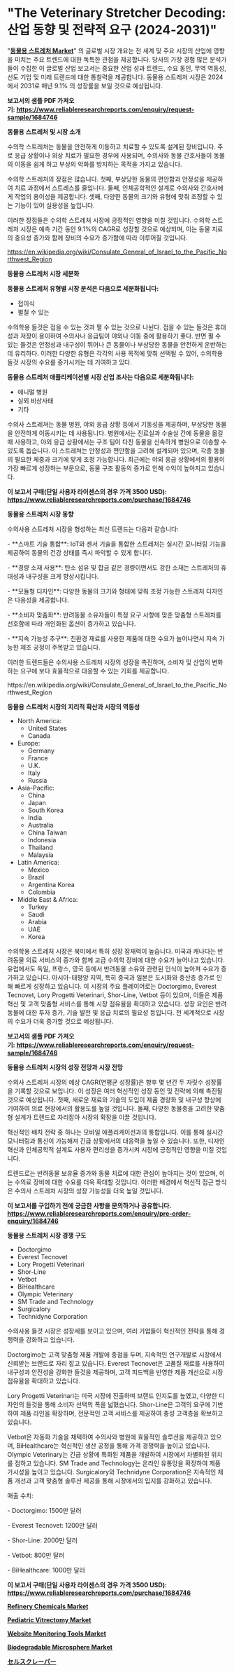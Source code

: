 <p><h1>"The Veterinary Stretcher Decoding: 산업 동향 및 전략적 요구 (2024-2031)"</h1></p><p>"<strong><a href="https://www.reliableresearchreports.com/veterinary-stretcher-r1684746?utm_campaign=105&utm_medium=7&utm_source=Github&utm_content=ia&utm_term=24102024&utm_id=veterinary-stretcher">동물용 스트레처 Market</a></strong>" 의 글로벌 시장 개요는 전 세계 및 주요 시장의 산업에 영향을 미치는 주요 트렌드에 대한 독특한 관점을 제공합니다. 당사의 가장 경험 많은 분석가들이 수집한 이 글로벌 산업 보고서는 중요한 산업 성과 트렌드, 수요 동인, 무역 역동성, 선도 기업 및 미래 트렌드에 대한 통찰력을 제공합니다. 동물용 스트레처 시장은 2024에서 2031로 매년 9.1% 의 성장률을 보일 것으로 예상됩니다.</p>
<p><strong>보고서의 샘플 PDF 가져오기:&nbsp;<a href="https://www.reliableresearchreports.com/enquiry/request-sample/1684746?utm_campaign=105&utm_medium=7&utm_source=Github&utm_content=ia&utm_term=24102024&utm_id=veterinary-stretcher">https://www.reliableresearchreports.com/enquiry/request-sample/1684746</a></strong></p>
<p><strong>동물용 스트레처 및 시장 소개</strong></p>
<p><p>수의학 스트레처는 동물을 안전하게 이동하고 치료할 수 있도록 설계된 장비입니다. 주로 응급 상황이나 외상 치료가 필요한 경우에 사용되며, 수의사와 동물 간호사들이 동물의 이동을 쉽게 하고 부상의 악화를 방지하는 목적을 가지고 있습니다. </p><p>수의학 스트레처의 장점은 많습니다. 첫째, 부상당한 동물의 편안함과 안정성을 제공하여 치료 과정에서 스트레스를 줄입니다. 둘째, 인체공학적인 설계로 수의사와 간호사에게 작업의 용이성을 제공합니다. 셋째, 다양한 동물의 크기와 유형에 맞춰 조정할 수 있는 기능이 있어 실용성을 높입니다. </p><p>이러한 장점들은 수의학 스트레처 시장에 긍정적인 영향을 미칠 것입니다. 수의학 스트레처 시장은 예측 기간 동안 9.1%의 CAGR로 성장할 것으로 예상되며, 이는 동물 치료의 중요성 증가와 함께 장비의 수요가 증가함에 따라 이루어질 것입니다.</p></p>
<p><a href="https://en.wikipedia.org/wiki/Consulate_General_of_Israel_to_the_Pacific_Northwest_Region?utm_campaign=105&utm_medium=7&utm_source=Github&utm_content=ia&utm_term=24102024&utm_id=veterinary-stretcher">https://en.wikipedia.org/wiki/Consulate_General_of_Israel_to_the_Pacific_Northwest_Region</a></p>
<p><strong>동물용 스트레처 시장 세분화</strong></p>
<p><strong>동물용 스트레처 유형별 시장 분석은 다음으로 세분화됩니다:</strong></p>
<p><ul><li>접이식</li><li>펼칠 수 있는</li></ul></p>
<p><p>수의학용 들것은 접을 수 있는 것과 펼 수 있는 것으로 나뉜다. 접을 수 있는 들것은 휴대성과 저장이 용이하여 수의사나 응급팀이 야외나 이동 중에 활용하기 좋다. 반면 펼 수 있는 들것은 안정성과 내구성이 뛰어나 큰 동물이나 부상당한 동물을 안전하게 운반하는 데 유리하다. 이러한 다양한 유형은 각각의 사용 목적에 맞춰 선택될 수 있어, 수의학용 들것 시장의 수요를 증가시키는 데 기여하고 있다.</p></p>
<p><strong>동물용 스트레처 애플리케이션별 시장 산업 조사는 다음으로 세분화됩니다:</strong></p>
<p><ul><li>애니멀 병원</li><li>실외 비상사태</li><li>기타</li></ul></p>
<p><p>수의사 스트레쳐는 동물 병원, 야외 응급 상황 등에서 기동성을 제공하며, 부상당한 동물을 안전하게 이동시키는 데 사용됩니다. 병원에서는 진료실과 수술실 간에 동물을 옮길 때 사용하고, 야외 응급 상황에서는 구조 팀이 다친 동물을 신속하게 병원으로 이송할 수 있도록 돕습니다. 이 스트레쳐는 안정성과 편안함을 고려해 설계되어 있으며, 각종 동물의 필요한 체중과 크기에 맞게 조정 가능합니다. 최근에는 야외 응급 상황에서의 활용이 가장 빠르게 성장하는 부문으로, 동물 구조 활동의 증가로 인해 수익이 높아지고 있습니다.</p></p>
<p><strong>이 보고서 구매(단일 사용자 라이센스의 경우 가격 3500 USD): <a href="https://www.reliableresearchreports.com/purchase/1684746?utm_campaign=105&utm_medium=7&utm_source=Github&utm_content=ia&utm_term=24102024&utm_id=veterinary-stretcher">https://www.reliableresearchreports.com/purchase/1684746</a></strong></p>
<p><strong>동물용 스트레처 시장 동향</strong></p>
<p><p>수의사용 스트레처 시장을 형성하는 최신 트렌드는 다음과 같습니다:</p><p>- **스마트 기술 통합**: IoT와 센서 기술을 통합한 스트레처는 실시간 모니터링 기능을 제공하여 동물의 건강 상태를 즉시 파악할 수 있게 합니다.</p><p>  </p><p>- **경량 소재 사용**: 탄소 섬유 및 합금 같은 경량이면서도 강한 소재는 스트레처의 휴대성과 내구성을 크게 향상시킵니다.</p><p>- **모듈형 디자인**: 다양한 동물의 크기와 형태에 맞춰 조정 가능한 스트레처 디자인은 다용성을 제공합니다.</p><p>- **소비자 맞춤화**: 반려동물 소유자들이 특정 요구 사항에 맞춘 맞춤형 스트레처를 선호함에 따라 개인화된 옵션이 증가하고 있습니다.</p><p>- **지속 가능성 추구**: 친환경 재료를 사용한 제품에 대한 수요가 늘어나면서 지속 가능한 제조 공정이 주목받고 있습니다.</p><p>이러한 트렌드들은 수의사용 스트레처 시장의 성장을 촉진하며, 소비자 및 산업의 변화하는 요구에 보다 효율적으로 대응할 수 있는 기회를 제공합니다.</p></p>
<p>https://en.wikipedia.org/wiki/Consulate_General_of_Israel_to_the_Pacific_Northwest_Region</p>
<p><strong>동물용 스트레처 시장의 지리적 확산과 시장의 역동성</strong></p>
<p><ul>
    <li>
        North America:
        <ul>
            <li>United States</li>
            <li>Canada</li>
        </ul>
    </li>
    <li>
        Europe:
        <ul>
            <li>Germany</li>
            <li>France</li>
            <li>U.K.</li>
            <li>Italy</li>
            <li>Russia</li>
        </ul>
    </li>
    <li>
        Asia-Pacific:
        <ul>
            <li>China</li>
            <li>Japan</li>
            <li>South Korea</li>
            <li>India</li>
            <li>Australia</li>
            <li>China Taiwan</li>
            <li>Indonesia</li>
            <li>Thailand</li>
            <li>Malaysia</li>
        </ul>
    </li>
    <li>
        Latin America:
        <ul>
            <li>Mexico</li>
            <li>Brazil</li>
            <li>Argentina Korea</li>
            <li>Colombia</li>
        </ul>
    </li>
    <li>
        Middle East & Africa:
        <ul>
            <li>Turkey</li>
            <li>Saudi</li>
            <li>Arabia</li>
            <li>UAE</li>
            <li>Korea</li>
        </ul>
    </li>
    </ul></p>
<p><p>수의학용 스트레처 시장은 북미에서 특히 성장 잠재력이 높습니다. 미국과 캐나다는 반려동물 의료 서비스의 증가와 함께 고급 수의학 장비에 대한 수요가 늘어나고 있습니다. 유럽에서도 독일, 프랑스, 영국 등에서 반려동물 소유와 관련된 인식이 높아져 수요가 증가하고 있습니다. 아시아-태평양 지역, 특히 중국과 일본은 도시화와 중산층 증가로 인해 빠르게 성장하고 있습니다. 이 시장의 주요 플레이어로는 Doctorgimo, Everest Tecnovet, Lory Progetti Veterinari, Shor-Line, Vetbot 등이 있으며, 이들은 제품 혁신 및 고객 맞춤형 서비스를 통해 시장 점유율을 확대하고 있습니다. 성장 요인은 반려동물에 대한 투자 증가, 기술 발전 및 응급 치료의 필요성 등입니다. 전 세계적으로 시장의 수요가 더욱 증가할 것으로 예상됩니다.</p></p>
<p><strong>보고서의 샘플 PDF 가져오기:&nbsp;<a href="https://www.reliableresearchreports.com/enquiry/request-sample/1684746?utm_campaign=105&utm_medium=7&utm_source=Github&utm_content=ia&utm_term=24102024&utm_id=veterinary-stretcher">https://www.reliableresearchreports.com/enquiry/request-sample/1684746</a></strong></p>
<p><strong>동물용 스트레처 시장의 성장 전망과 시장 전망</strong></p>
<p><p>수의사 스트레처 시장의 예상 CAGR(연평균 성장률)은 향후 몇 년간 두 자릿수 성장률을 기록할 것으로 보입니다. 이 성장은 여러 혁신적인 성장 동인 및 전략에 의해 촉진될 것으로 예상됩니다. 첫째, 새로운 재료와 기술의 도입이 제품 경량화 및 내구성 향상에 기여하여 의료 현장에서의 활용도를 높일 것입니다. 둘째, 다양한 동물종을 고려한 맞춤형 설계가 트렌드로 자리잡아 시장의 확장을 이끌 것입니다.</p><p>혁신적인 배치 전략 중 하나는 모바일 애플리케이션과의 통합입니다. 이를 통해 실시간 모니터링과 통신이 가능해져 긴급 상황에서의 대응력을 높일 수 있습니다. 또한, 디자인 혁신과 인체공학적 설계도 사용자 편리성을 증가시켜 시장에 긍정적인 영향을 미칠 것입니다. </p><p>트렌드로는 반려동물 보유율 증가와 동물 치료에 대한 관심이 높아지는 것이 있으며, 이는 수의료 장비에 대한 수요를 더욱 확대할 것입니다. 이러한 배경에서 혁신적 접근 방식은 수의사 스트레처 시장의 성장 가능성을 더욱 높일 것입니다.</p></p>
<p><strong>이 보고서를 구입하기 전에 궁금한 사항을 문의하거나 공유합니다. <a href="https://www.reliableresearchreports.com/enquiry/pre-order-enquiry/1684746?utm_campaign=105&utm_medium=7&utm_source=Github&utm_content=ia&utm_term=24102024&utm_id=veterinary-stretcher">https://www.reliableresearchreports.com/enquiry/pre-order-enquiry/1684746</a></strong></p>
<p><strong>동물용 스트레처 시장 경쟁 구도</strong></p>
<p><ul><li>Doctorgimo</li><li>Everest Tecnovet</li><li>Lory Progetti Veterinari</li><li>Shor-Line</li><li>Vetbot</li><li>BiHealthcare</li><li>Olympic Veterinary</li><li>SM Trade and Technology</li><li>Surgicalory</li><li>Technidyne Corporation</li></ul></p>
<p><p>수의사용 들것 시장은 성장세를 보이고 있으며, 여러 기업들이 혁신적인 전략을 통해 경쟁력을 강화하고 있습니다. </p><p>Doctorgimo는 고객 맞춤형 제품 개발에 중점을 두며, 지속적인 연구개발로 시장에서 신뢰받는 브랜드로 자리 잡고 있습니다. Everest Tecnovet은 고품질 재료를 사용하여 내구성과 안전성을 강화한 들것을 제공하며, 고객 피드백을 반영한 제품 개선으로 시장 점유율을 확대하고 있습니다. </p><p>Lory Progetti Veterinari는 미국 시장에 진출하며 브랜드 인지도를 높였고, 다양한 디자인의 들것을 통해 소비자 선택의 폭을 넓혔습니다. Shor-Line은 고객의 요구에 기반하여 제품 라인을 확장하며, 전문적인 고객 서비스를 제공하여 충성 고객층을 확보하고 있습니다.</p><p>Vetbot은 자동화 기술을 채택하여 수의사와 병원에 효율적인 솔루션을 제공하고 있으며, BiHealthcare는 혁신적인 생산 공정을 통해 가격 경쟁력을 높이고 있습니다. Olympic Veterinary는 긴급 상황에 특화된 제품을 개발하여 시장에서 차별화된 위치를 점하고 있습니다. SM Trade and Technology는 온라인 유통망을 확장하여 제품 가시성을 높이고 있습니다. Surgicalory와 Technidyne Corporation은 지속적인 제품 개선과 고객 맞춤형 솔루션 제공을 통해 시장에서의 입지를 강화하고 있습니다.</p><p>매출 수치:</p><p>- Doctorgimo: 1500만 달러</p><p>- Everest Tecnovet: 1200만 달러</p><p>- Shor-Line: 2000만 달러</p><p>- Vetbot: 800만 달러</p><p>- BiHealthcare: 1000만 달러</p></p>
<p><strong>이 보고서 구매(단일 사용자 라이센스의 경우 가격 3500 USD): <a href="https://www.reliableresearchreports.com/purchase/1684746?utm_campaign=105&utm_medium=7&utm_source=Github&utm_content=ia&utm_term=24102024&utm_id=veterinary-stretcher">https://www.reliableresearchreports.com/purchase/1684746</a></strong></p>
<p><strong><p><a href="https://www.linkedin.com/pulse/investing-refinery-chemicals-market-trends-leading-products-8tzrf?utm_campaign=105&utm_medium=7&utm_source=Github&utm_content=ia&utm_term=24102024&utm_id=veterinary-stretcher">Refinery Chemicals Market</a></p><p><a href="https://github.com/JamesCox407/Market-Research-Report-List-1/blob/main/pediatric-vitrectomy-market.md?utm_campaign=105&utm_medium=7&utm_source=Github&utm_content=ia&utm_term=24102024&utm_id=veterinary-stretcher">Pediatric Vitrectomy Market</a></p><p><a href="https://www.linkedin.com/pulse/website-monitoring-tools-market-global-regional-analysis-xopkf?utm_campaign=105&utm_medium=7&utm_source=Github&utm_content=ia&utm_term=24102024&utm_id=veterinary-stretcher">Website Monitoring Tools Market</a></p><p><a href="https://medium.com/@barclayn89nmc/global-biodegradable-microsphere-market-trends-insights-into-growth-opportunities-and-challenges-8136d4cc0270?utm_campaign=105&utm_medium=7&utm_source=Github&utm_content=ia&utm_term=24102024&utm_id=veterinary-stretcher">Biodegradable Microsphere Market</a></p><p><a href="https://github.com/mohamedbakry57/Market-Research-Report-List-6/blob/main/988478119993.md?utm_campaign=105&utm_medium=7&utm_source=Github&utm_content=ia&utm_term=24102024&utm_id=veterinary-stretcher">セルスクレーパー</a></p></strong></p>
<p></p>
